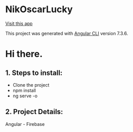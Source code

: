 
# NikOscarLucky
<a href='https://nikoscar.firebaseapp.com'>Visit this app</a>

This project was generated with [Angular CLI](https://github.com/angular/angular-cli) version 7.3.6.

<h1>Hi there.</h1>

<h2>1. Steps to install:</h2>
<ul>
    <li>Clone the project</li>
    <li>npm install</li>
    <li>ng serve -o</li>        
</ul>

<h2>2. Project Details:</h2>
<p>Angular - Firebase</p>
